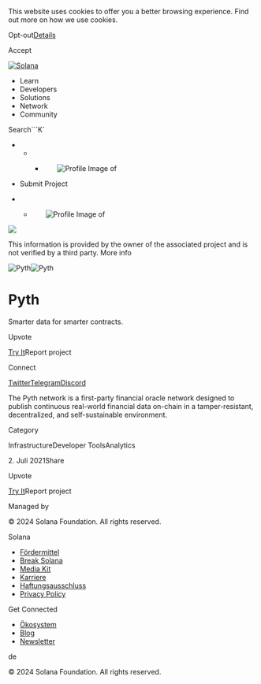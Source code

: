 This website uses cookies to offer you a better browsing experience. Find out
more on how we use cookies.

Opt-out[Details](/de/privacy-policy#collection-of-information)

Accept

[![Solana](/_next/static/media/logotype.e4df684f.svg)](/de)

  * Learn
  * Developers
  * Solutions
  * Network
  * Community

Search```K`

  *   *   * ![](data:image/svg+xml,%3csvg%20xmlns=%27http://www.w3.org/2000/svg%27%20version=%271.1%27%20width=%2728%27%20height=%2728%27/%3e)![Profile Image of ](/_next/static/media/ecosystem_user.7ebb52fa.svg)

  * Submit Project
  *   * ![](data:image/svg+xml,%3csvg%20xmlns=%27http://www.w3.org/2000/svg%27%20version=%271.1%27%20width=%2728%27%20height=%2728%27/%3e)![Profile Image of ](/_next/static/media/ecosystem_user.7ebb52fa.svg)

![](/_next/image?url=%2F_next%2Fstatic%2Fmedia%2Fhero.631479cd.png&w=3840&q=75)

This information is provided by the owner of the associated project and is not
verified by a third party. More info

![Pyth](/_next/image?url=%2Fapi%2Fprojectimg%2Fckwgwigjg36415eysxd1k8ttk5%3Ftype%3DLOGO&w=3840&q=75)![Pyth](/_next/image?url=%2Fapi%2Fprojectimg%2Fckwgwigjg36415eysxd1k8ttk5%3Ftype%3DLOGO&w=3840&q=75)

# Pyth

Smarter data for smarter contracts.

Upvote

[Try It](https://pyth.network)Report project

Connect

[Twitter](https://twitter.com/PythNetwork)[Telegram](https://t.me/Pyth_Network)[Discord](http://discord.gg/invite/PythNetwork)

The Pyth network is a first-party financial oracle network designed to publish
continuous real-world financial data on-chain in a tamper-resistant,
decentralized, and self-sustainable environment.

Category

InfrastructureDeveloper ToolsAnalytics

2\. Juli 2021Share

Upvote

[Try It](https://pyth.network)Report project

Managed by

[](/de)

[](/youtube)[](/twitter)[](/discord)[](/reddit)[](/github)[](/telegram)

© 2024 Solana Foundation. All rights reserved.

Solana

  * [Fördermittel](https://solana.org/grants)
  * [Break Solana](https://break.solana.com/)
  * [Media Kit](/de/branding)
  * [Karriere](https://jobs.solana.com/)
  * [Haftungsausschluss](/de/tos)
  * [Privacy Policy](/de/privacy-policy)

Get Connected

  * [Ökosystem](/de/ecosystem)
  * [Blog](/de/news)
  * [Newsletter](/de/newsletter)

de

© 2024 Solana Foundation. All rights reserved.


